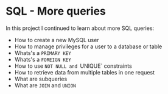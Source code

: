 # SQL - More queries
In this project I continued to learn about more SQL queries:
- How to create a new MySQL user
- How to manage privileges for a user to a database or table
- Whats's a `PRIMARY KEY`
- Whats's a `FOREIGN KEY`
- How to use `NOT NULL and `UNIQUE` constraints
- How to retrieve data from multiple tables in one request
- What are subqueries
- What are `JOIN` and `UNION`

